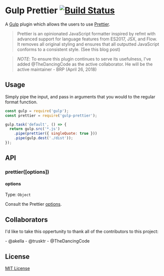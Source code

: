 # Gulp Prettier [![Build Status](https://travis-ci.org/bhargavrpatel/gulp-prettier.svg?branch=master)](https://travis-ci.org/bhargavrpatel/gulp-prettier)

A [Gulp](http://gulpjs.com/) plugin which allows the users to use [Prettier](https://github.com/jlongster/prettier).

> Prettier is an opinionated JavaScript formatter inspired by refmt with advanced support for language features from ES2017, JSX, and Flow. It removes all original styling and ensures that all outputted JavaScript conforms to a consistent style. (See this blog post)

> _NOTE_: To ensure this plugin continues to serve its usefulness, I've added @TheDancingCode as the active collaborator. He will be the active maintainer - BRP (April 26, 2018)

## Usage

Simply pipe the input, and pass in arguments that you would to the regular format function.

```js
const gulp = require('gulp');
const prettier = require('gulp-prettier');

gulp.task('default', () => {
  return gulp.src('*.js')
    .pipe(prettier({ singleQuote: true }))
    .pipe(gulp.dest('./dist'));
});
```

## API

### prettier([options])

#### options

Type: `Object`

Consult the Prettier [options](https://prettier.io/docs/en/options.html).

## Collaborators

I'd like to take this oppertunity to thank all of the contributors to this project:

\- @akella
\- @trusktr
\- @TheDancingCode

## License

[MIT License](https://raw.githubusercontent.com/bhargavrpatel/gulp-prettier/master/LICENSE)
